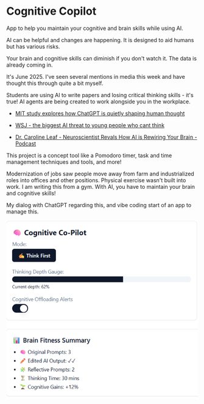 # Cognitive Copilot
App to help you maintain your cognitive and brain skills while using AI.

AI can be helpful and changes are happening. It is designed to aid humans but has various risks.

Your brain and cognitive skills can diminish if you don't watch it. The data is already coming in.

It's June 2025. I've seen several mentions in media this week and have thought this through quite a bit myself.

Students are using AI to write papers and losing critical thinking skills - it's true! AI agents are being created to work alongside you in the workplace.

- [MIT study explores how ChatGPT is quietly shaping human thought](https://computeruser.com/mit-study-explores-how-chatgpt-is-quietly-shaping-human-thought)

- [WSJ - the biggest AI threat to young people who cant think](https://www.wsj.com/opinion/the-biggest-ai-threat-young-people-who-cant-think-303be1cd)

- [Dr. Caroline Leaf - Neuroscientist Revals How AI is Rewiring Your Brain - Podcast](https://podcasts.apple.com/us/podcast/neuroscientist-reveals-how-ai-is-rewiring-your-brain/id1334767397?i=1000711178101)

This project is a concept tool like a Pomodoro timer, task and time management techniques and tools, and more!

Modernization of jobs saw people move away from farm and industrialized roles into offices and other positions. Physical exercise wasn't built into work. I am writing this from a gym. With AI, you have to maintain your brain and cognitive skills!

My dialog with ChatGPT regarding this, and vibe coding start of an app to manage this.

![Alt text](cognitive_copilot_screenshot.png)
